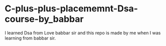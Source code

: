 # C-plus-plus-placememnt-Dsa-course-by_babbar
I learned Dsa from Love babbar sir  and this repo is made by me when I was learning from babbar sir.
